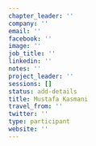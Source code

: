 ```yaml
---
chapter_leader: ''
company: ''
email: ''
facebook: ''
image: ''
job_title: ''
linkedin: ''
notes: ''
project_leader: ''
sessions: []
status: add-details
title: Mustafa Kasmani
travel_from: ''
twitter: ''
type: participant
website: ''
---
```


<!-- put more details about participant here -->